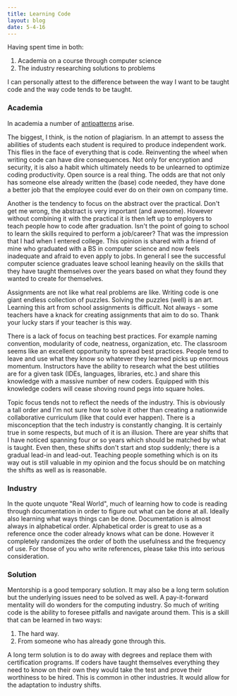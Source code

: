 ```yaml
---
title: Learning Code
layout: blog
date: 5-4-16
---
```

Having spent time in both:

1. Academia on a course through computer science
2. The industry researching solutions to problems

I can personally attest to the difference between the way I want to be taught code and the way code tends to be taught.

### Academia

In academia a number of [antipatterns](https://en.wikipedia.org/wiki/Anti-pattern) arise.

The biggest, I think, is the notion of plagiarism. In an attempt to assess the abilities of students each student is required to produce independent work. This flies in the face of everything that is code. Reinventing the wheel when writing code can have dire consequences. Not only for encryption and security, it is also a habit which ultimately needs to be unlearned to optimize coding productivity. Open source is a real thing. The odds are that not only has someone else already written the (base) code needed, they have done a better job that the employee could ever do on their own on company time.

Another is the tendency to focus on the abstract over the practical. Don't get me wrong, the abstract is very important (and awesome). However without combining it with the practical it is then left up to employers to teach people how to code after graduation. Isn't the point of going to school to learn the skills required to perform a job/career? That was the impression that I had when I entered college. This opinion is shared with a friend of mine who graduated with a BS in computer science and now feels inadequate and afraid to even apply to jobs. In general I see the successful computer science graduates leave school leaning heavily on the skills that they have taught themselves over the years based on what they found they wanted to create for themselves.

Assignments are not like what real problems are like. Writing code is one giant endless collection of puzzles. Solving the puzzles (well) is an art. Learning this art from school assignments is difficult. Not always - some teachers have a knack for creating assignments that aim to do so. Thank your lucky stars if your teacher is this way.

There is a lack of focus on teaching best practices. For example naming convention, modularity of code, neatness, organization, etc. The classroom seems like an excellent opportunity to spread best practices. People tend to leave and use what they know so whatever they learned picks up enormous momentum. Instructors have the ability to research what the best utilities are for a given task (IDEs, languages, libraries, etc.) and share this knowledge with a massive number of new coders. Equipped with this knowledge coders will cease shoving round pegs into square holes.

Topic focus tends not to reflect the needs of the industry. This is obviously a tall order and I'm not sure how to solve it other than creating a nationwide collaborative curriculum (like that could ever happen). There is a misconception that the tech industry is constantly changing. It is certainly true in some respects, but much of it is an illusion. There are year shifts that I have noticed spanning four or so years which should be matched by what is taught. Even then, these shifts don't start and stop suddenly; there is a gradual lead-in and lead-out. Teaching people something which is on its way out is still valuable in my opinion and the focus should be on matching the shifts as well as is reasonable.

### Industry

In the quote unquote "Real World", much of learning how to code is reading through documentation in order to figure out what can be done at all. Ideally also learning what ways things can be done. Documentation is almost always in alphabetical order. Alphabetical order is great to use as a reference once the coder already knows what can be done. However it completely randomizes the order of both the usefulness and the frequency of use. For those of you who write references, please take this into serious consideration.

### Solution

Mentorship is a good temporary solution. It may also be a long term solution but the underlying issues need to be solved as well. A pay-it-forward mentality will do wonders for the computing industry. So much of writing code is the ability to foresee pitfalls and navigate around them. This is a skill that can be learned in two ways:

1. The hard way.
2. From someone who has already gone through this.

A long term solution is to do away with degrees and replace them with certification programs. If coders have taught themselves everything they need to know on their own they would take the test and prove their worthiness to be hired. This is common in other industries. It would allow for the adaptation to industry shifts.